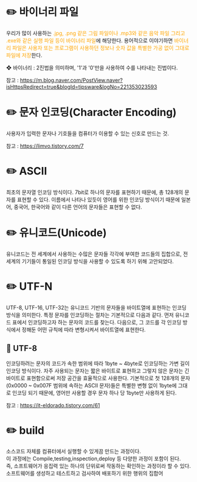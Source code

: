 # ✏️ 바이너리 파일
우리가 많이 사용하는 <span style="color:orange">.jpg, .png 같은 그림 파일이나 .mp3와 같은 음악 파일 그리고 .exe와 같은 실행 파일 등이 바이너리 파일</span>에 해당한다. 용어적으로 이야기하면 <span style="color:orange">바이너리 파일은 사용자 또는 프로그램이 사용하던 정보나 숫자 값을 특별한 가공 없이 그대로 파일에 저장</span>한다.

❖ 바이너리 : 2진법을 의미하며, '1'과 '0'만을 사용하여 수를 나타내는 진법이다.

참고 : https://m.blog.naver.com/PostView.naver?isHttpsRedirect=true&blogId=tipsware&logNo=221353023593

# ✏️ 문자 인코딩(Character Encoding)
사용자가 입력한 문자나 기호들을 컴퓨터가 이용할 수 있는 신호로 만드는 것.

참고 : https://limvo.tistory.com/7

# ✏️ ASCII
최초의 문자열 인코딩 방식이다. 7bit로 하나의 문자를 표현하기 때문에, 총 128개의 문자를 표현할 수 있다. 이름에서 나타나 있듯이 영어를 위한 인코딩 방식이기 때문에 일본어, 중국어, 한국어와 같이 다른 언어의 문자들은 표현할 수 없다.

# ✏️ 유니코드(Unicode)
유니코드는 전 세계에서 사용하는 수많은 문자들 각각에 부여한 코드들의 집합으로, 전 세계의 기기들이 통일된 인코딩 방식을 사용할 수 있도록 하기 위해 고안되었다.

# ✏️ UTF-N
UTF-8, UTF-16, UTF-32는 유니코드 기반의 문자들을 바이트열에 표현하는 인코딩 방식을 의미한다. 특정 문자를 인코딩하는 절차는 기본적으로 다음과 같다. 먼저 유니코드 표에서 인코딩하고자 하는 문자의 코드를 찾는다. 다음으로, 그 코드를 각 인코딩 방식에서 정해둔 어떤 규칙에 따라 변형시켜서 바이트열에 표현한다.

## 📌 UTF-8
인코딩하려는 문자의 코드가 속한 범위에 따라 1byte ~ 4byte로 인코딩하는 가변 길이 인코딩 방식이다. 자주 사용되는 문자는 짧은 바이트로 표현하고 그렇지 않은 문자는 긴 바이트로 표현함으로써 저장 공간을 효율적으로 사용한다. 기본적으로 첫 128개의 문자(0x0000 ~ 0x007F 범위에 속하는 ASCII 문자)들은 특별한 변형 없이 1byte에 그대로 인코딩 되기 때문에, 영어만 사용할 경우 문자 하나 당 1byte만 사용하게 된다.

참고 : https://it-eldorado.tistory.com/61

# ✏️ build
소스코드 자체를 컴퓨터에서 실행할 수 있게끔 만드는 과정이다.<br />
이 과정에는 Compile,testing,inspection,deploy 등 다양한 과정이 포함이 된다.<br />
즉, 소프트웨어가 응집력 있는 하나의 단위로써 작동하는 확인하는 과정이라 할 수 있다.<br />
소프트웨어를 생성하고 테스트하고 검사하여 배포하기 위한 행위의 집합어
